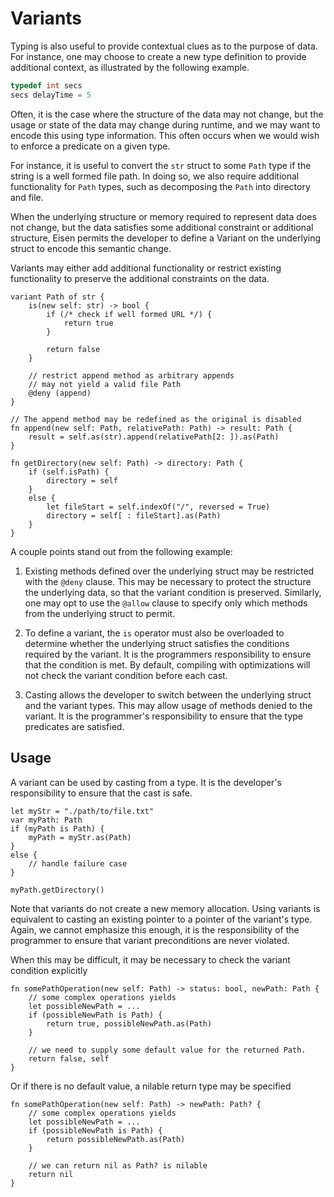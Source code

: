 # Variants
Typing is also useful to provide contextual clues as to the purpose of data. For instance, one may choose to create a new type definition to provide additional context, as illustrated by the following example.

```c
typedef int secs
secs delayTime = 5
```

Often, it is the case where the structure of the data may not change, but the usage or state of the data may change during runtime, and we may want to encode this using type information. This often occurs when we would wish to enforce a predicate on a given type.

For instance, it is useful to convert the `str` struct to some `Path` type if the string is a well formed file path. In doing so, we also require additional functionality for `Path` types, such as decomposing the `Path` into directory and file.

When the underlying structure or memory required to represent data does not change, but the data satisfies some additional constraint or additional structure, Eisen permits the developer to define a Variant on the underlying struct to encode this semantic change.

Variants may either add additional functionality or restrict existing functionality to preserve the additional constraints on the data.

```eisen
variant Path of str {
    is(new self: str) -> bool {
        if (/* check if well formed URL */) {
            return true
        }

        return false
    }

    // restrict append method as arbitrary appends
    // may not yield a valid file Path
    @deny (append)
}

// The append method may be redefined as the original is disabled
fn append(new self: Path, relativePath: Path) -> result: Path {
    result = self.as(str).append(relativePath[2: ]).as(Path)
}

fn getDirectory(new self: Path) -> directory: Path {
    if (self.isPath) {
        directory = self
    }
    else {
        let fileStart = self.indexOf("/", reversed = True)
        directory = self[ : fileStart].as(Path)
    }
}
```

A couple points stand out from the following example:

1. Existing methods defined over the underlying struct may be restricted with the `@deny` clause. This may be necessary to protect the structure the underlying data, so that the variant condition is preserved. Similarly, one may opt to use the `@allow` clause to specify only which methods from the underlying struct to permit.

2. To define a variant, the `is` operator must also be overloaded to determine whether the underlying struct satisfies the conditions required by the variant. It is the programmers responsibility to ensure that the condition is met. By default, compiling with optimizations will not check the variant condition before each cast.

3. Casting allows the developer to switch between the underlying struct and the variant types. This may allow usage of methods denied to the variant. It is the programmer's responsibility to ensure that the type predicates are satisfied.

## Usage
A variant can be used by casting from a type. It is the developer's responsibility to ensure that the cast is safe.

```eisen
let myStr = "./path/to/file.txt"
var myPath: Path
if (myPath is Path) {
    myPath = myStr.as(Path)
}
else {
    // handle failure case
}

myPath.getDirectory()
```

Note that variants do not create a new memory allocation. Using variants is equivalent to casting an existing pointer to a pointer of the variant's type. Again, we cannot emphasize this enough, it is the responsibility of the programmer to ensure that variant preconditions are never violated.

When this may be difficult, it may be necessary to check the variant condition explicitly

```eisen
fn somePathOperation(new self: Path) -> status: bool, newPath: Path {
    // some complex operations yields
    let possibleNewPath = ...
    if (possibleNewPath is Path) {
        return true, possibleNewPath.as(Path)
    }

    // we need to supply some default value for the returned Path.
    return false, self
}
```

Or if there is no default value, a nilable return type may be specified

```eisen
fn somePathOperation(new self: Path) -> newPath: Path? {
    // some complex operations yields
    let possibleNewPath = ...
    if (possibleNewPath is Path) {
        return possibleNewPath.as(Path)
    }

    // we can return nil as Path? is nilable
    return nil
}
```
